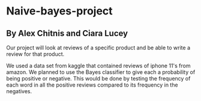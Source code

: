 # Naive-bayes-project

By Alex Chitnis and Ciara Lucey 
---
Our project will look at reviews of a specific product and be able to write a review for that product.

We used a data set from kaggle that contained reviews of iphone 11's from amazon. We planned to use the Bayes classifier to give each a probability of being positive or negative. This would be done by testing the frequency of each word in all the positive reviews compared to its frequency in the negatives.